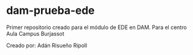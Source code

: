 ﻿# dam-prueba-ede
Primer repositorio creado para el módulo de EDE en DAM. Para el centro Aula Campus Burjassot

Creado por: Adán Risueño Ripoll